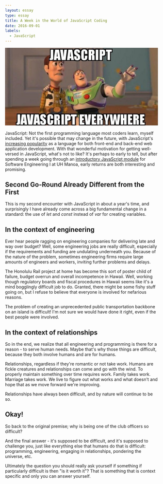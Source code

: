 ```yaml
---
layout: essay
type: essay
title: A Week in the World of JavaScript Coding
date: 2016-09-01
labels:
  - JavaScript
---
```


<img class="ui medium right spaced image" src="../images/E09_JS.jpg">

JavaScript: Not the first programming language most coders learn, myself included.  Yet it's possible that may change in the future, with JavaScript's [increasing popularity](http://thenewstack.io/javascript-popularity-surpasses-java-php-stack-overflow-developer-survey/) as a language for both front-end and back-end web application development.  With that wonderful motivation for getting well-versed in JavaScript, what's not to like?  It's perhaps to early to tell, but after spending a week going through an [introductory JavaScript module](http://courses.ics.hawaii.edu/ics314f16/modules/javascript-1/) for Software Engineering I at UH Manoa, early returns are both interesting and promising.

## Second Go-Round Already Different from the First

This is my second encounter with JavaScript in about a year's time, and surprisingly I have already come across a big fundamental change in a standard: the use of *let* and *const* instead of *var* for creating variables.

## In the context of engineering

Ever hear people ragging on engineering companies for delivering late and way over budget? Well, some engineering jobs are really difficult, especially if the requirements and funding are undulating underneath you. Because of the nature of the problem, sometimes engineering firms require large amounts of engineers and workers, inviting further problems and delays.

The Honolulu Rail project at home has become this sort of poster child of failure, budget overrun and overall incompetence in Hawaii. Well, working though regulatory boards and fiscal procedures in Hawaii seems like it's a mind bogglingly difficult job to do. Granted, there might be some fishy stuff going on, but I refuse to believe that everyone is involved for nefarious reasons.

The problem of creating an unprecedented public transportation backbone on an island is difficult! I'm not sure we would have done it right, even if the best people were involved.

## In the context of relationships

So in the end, we realize that all engineering and programming is there for a reason - to serve human needs. Maybe that's why those things are difficult, because they both involve humans and are for humans.

Relationships, regardless if they're romantic or not take work. Humans are fickle creatures and relationships can come and go with the wind. To properly maintain something over time requires work. Family takes work. Marriage takes work. We live to figure out what works and what doesn't and hope that as we move forward we're improving.

Relationships have always been difficult, and by nature will continue to be so.

## Okay!

So back to the original premise; why is being one of the club officers so difficult?

And the final answer - it's supposed to be difficult, and it's supposed to challenge you, just like everything else that humans do that is difficult: programming, engineering, engaging in relationships, pondering the universe, etc.

Ultimately the question you should really ask yourself if something if particularly difficult is then "is it worth it"? That is something that is context specific and only you can answer yourself.

